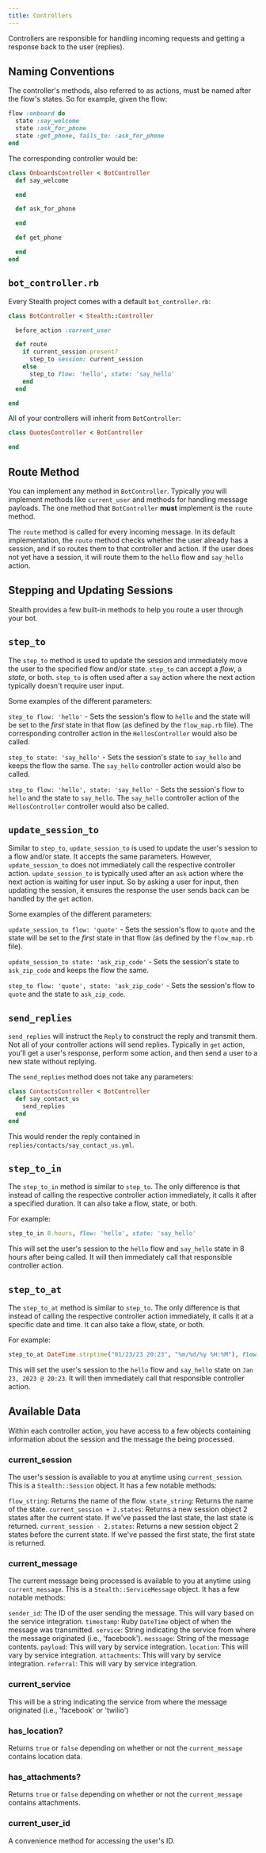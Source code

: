 ```yaml
---
title: Controllers
---
```


Controllers are responsible for handling incoming requests and getting a response back to the user (replies).

## Naming Conventions

The controller's methods, also referred to as actions, must be named after the flow's states. So for example, given the flow:

```ruby
flow :onboard do
  state :say_welcome
  state :ask_for_phone
  state :get_phone, fails_to: :ask_for_phone
end
```

The corresponding controller would be:

```ruby
class OnboardsController < BotController
  def say_welcome

  end

  def ask_for_phone

  end

  def get_phone

  end
end
```

## `bot_controller.rb`

Every Stealth project comes with a default `bot_controller.rb`:

```ruby
class BotController < Stealth::Controller

  before_action :current_user

  def route
    if current_session.present?
      step_to session: current_session
    else
      step_to flow: 'hello', state: 'say_hello'
    end
  end

end
```

All of your controllers will inherit from `BotController`:

```ruby
class QuotesController < BotController

end
```

## Route Method

You can implement any method in `BotController`. Typically you will implement methods like `current_user` and methods for handling message payloads. The one method that `BotController` **must** implement is the `route` method.

The `route` method is called for every incoming message. In its default implementation, the `route` method checks whether the user already has a session, and if so routes them to that controller and action. If the user does not yet have a session, it will route them to the `hello` flow and `say_hello` action.

## Stepping and Updating Sessions

Stealth provides a few built-in methods to help you route a user through your bot.

## `step_to`

The `step_to` method is used to update the session and immediately move the user to the specified flow and/or state. `step_to` can accept a *flow*, a *state*, or both. `step_to` is often used after a `say` action where the next action typically doesn't require user input.

Some examples of the different parameters:

`step_to flow: 'hello'` - Sets the session's flow to `hello` and the state will be set to the *first* state in that flow (as defined by the `flow_map.rb` file). The corresponding controller action in the `HellosController` would also be called.

`step_to state: 'say_hello'` - Sets the session's state to `say_hello` and keeps the flow the same. The `say_hello` controller action would also be called.

`step_to flow: 'hello', state: 'say_hello'` - Sets the session's flow to `hello` and the state to `say_hello`. The `say_hello` controller action of the `HellosController` controller would also be called.

## `update_session_to`

Similar to `step_to`, `update_session_to` is used to update the user's session to a flow and/or state. It accepts the same parameters. However, `update_session_to` does not immediately call the respective controller action. `update_session_to` is typically used after an `ask` action where the next action is waiting for user input. So by asking a user for input, then updating the session, it ensures the response the user sends back can be handled by the `get` action.

Some examples of the different parameters:

`update_session_to flow: 'quote'` - Sets the session's flow to `quote` and the state will be set to the *first* state in that flow (as defined by the `flow_map.rb` file).

`update_session_to state: 'ask_zip_code'` - Sets the session's state to `ask_zip_code` and keeps the flow the same.

`step_to flow: 'quote', state: 'ask_zip_code'` - Sets the session's flow to `quote` and the state to `ask_zip_code`.

## `send_replies`

`send_replies` will instruct the `Reply` to construct the reply and transmit them. Not all of your controller actions will send replies. Typically in `get` action, you'll get a user's response, perform some action, and then send a user to a new state without replying.

The `send_replies` method does not take any parameters:

```ruby
class ContactsController < BotController
  def say_contact_us
    send_replies
  end
end
```

This would render the reply contained in `replies/contacts/say_contact_us.yml`.

## `step_to_in`

The `step_to_in` method is similar to `step_to`. The only difference is that instead of calling the respective controller action immediately, it calls it after a specified duration. It can also take a flow, state, or both.

For example:

```ruby
step_to_in 8.hours, flow: 'hello', state: 'say_hello'
```

This will set the user's session to the `hello` flow and `say_hello` state in 8 hours after being called. It will then immediately call that responsible controller action.

## `step_to_at`

The `step_to_at` method is similar to `step_to`. The only difference is that instead of calling the respective controller action immediately, it calls it at a specific date and time. It can also take a flow, state, or both.

For example:

```ruby
step_to_at DateTime.strptime("01/23/23 20:23", "%m/%d/%y %H:%M"), flow: 'hello', state: 'say_hello'
```

This will set the user's session to the `hello` flow and `say_hello` state on `Jan 23, 2023 @ 20:23`. It will then immediately call that responsible controller action.

## Available Data

Within each controller action, you have access to a few objects containing information about the session and the message the being processed.

### current_session

The user's session is available to you at anytime using `current_session`. This is a `Stealth::Session` object. It has a few notable methods:

`flow_string`: Returns the name of the flow.
`state_string`: Returns the name of the state.
`current_session + 2.states`: Returns a new session object 2 states after the current state. If we've passed the last state, the last state is returned.
`current_session - 2.states`: Returns a new session object 2 states before the current state. If we've passed the first state, the first state is returned.

### current_message

The current message being processed is available to you at anytime using `current_message`. This is a `Stealth::ServiceMessage` object. It has a few notable methods:

`sender_id`: The ID of the user sending the message. This will vary based on the service integration.
`timestamp`: Ruby `DateTime` object of when the message was transmitted.
`service`: String indicating the service from where the message originated (i.e., 'facebook').
`messsage`: String of the message contents.
`payload`: This will vary by service integration.
`location`: This will vary by service integration.
`attachments`: This will vary by service integration.
`referral`: This will vary by service integration.

### current_service

This will be a string indicating the service from where the message originated (i.e., 'facebook' or 'twilio')

### has_location?

Returns `true` or `false` depending on whether or not the `current_message` contains location data.

### has_attachments?

Returns `true` or `false` depending on whether or not the `current_message` contains attachments.

### current_user_id

A convenience method for accessing the user's ID.

